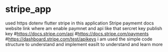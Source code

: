 # stripe_app

used https dotenv flutter stripe in this application
Stripe paymemt docs 
website link where am enable paymnet and api like that sercret key publish key 
#https://docs.stripe.com/api
#https://docs.stripe.com/payments
#https://dashboard.stripe.com/test/apikeys
i am used the simple code structure to understand and implement easilt to understand and learn more 
